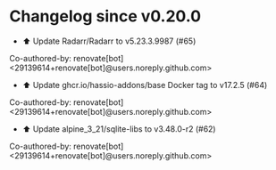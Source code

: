# Changelog since v0.20.0
- ⬆️ Update Radarr/Radarr to v5.23.3.9987 (#65)

Co-authored-by: renovate[bot] <29139614+renovate[bot]@users.noreply.github.com> 
- ⬆️ Update ghcr.io/hassio-addons/base Docker tag to v17.2.5 (#64)

Co-authored-by: renovate[bot] <29139614+renovate[bot]@users.noreply.github.com> 
- ⬆️ Update alpine_3_21/sqlite-libs to v3.48.0-r2 (#62)

Co-authored-by: renovate[bot] <29139614+renovate[bot]@users.noreply.github.com> 
